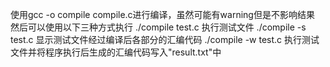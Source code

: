 使用gcc -o compile compile.c进行编译，虽然可能有warning但是不影响结果
然后可以使用以下三种方式执行
./compile test.c   执行测试文件
./compile -s test.c   显示测试文件经过编译后各部分的汇编代码
./compile -w test.c   执行测试文件并将程序执行后生成的汇编代码写入"result.txt"中
